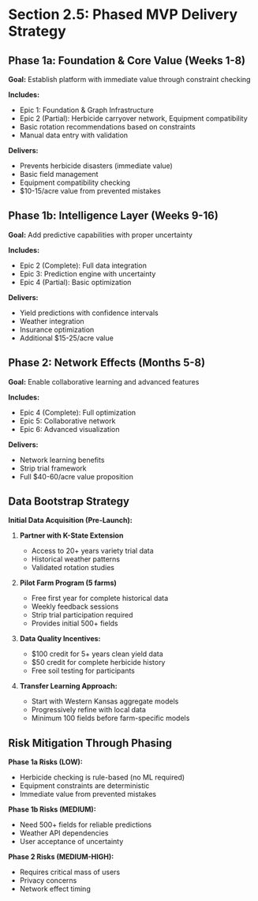 # Section 2.5: Phased MVP Delivery Strategy

## Phase 1a: Foundation & Core Value (Weeks 1-8)
**Goal:** Establish platform with immediate value through constraint checking

**Includes:**
- Epic 1: Foundation & Graph Infrastructure
- Epic 2 (Partial): Herbicide carryover network, Equipment compatibility
- Basic rotation recommendations based on constraints
- Manual data entry with validation

**Delivers:**
- Prevents herbicide disasters (immediate value)
- Basic field management
- Equipment compatibility checking
- $10-15/acre value from prevented mistakes

## Phase 1b: Intelligence Layer (Weeks 9-16)
**Goal:** Add predictive capabilities with proper uncertainty

**Includes:**
- Epic 2 (Complete): Full data integration
- Epic 3: Prediction engine with uncertainty
- Epic 4 (Partial): Basic optimization

**Delivers:**
- Yield predictions with confidence intervals
- Weather integration
- Insurance optimization
- Additional $15-25/acre value

## Phase 2: Network Effects (Months 5-8)
**Goal:** Enable collaborative learning and advanced features

**Includes:**
- Epic 4 (Complete): Full optimization
- Epic 5: Collaborative network
- Epic 6: Advanced visualization

**Delivers:**
- Network learning benefits
- Strip trial framework
- Full $40-60/acre value proposition

## Data Bootstrap Strategy

**Initial Data Acquisition (Pre-Launch):**
1. **Partner with K-State Extension**
   - Access to 20+ years variety trial data
   - Historical weather patterns
   - Validated rotation studies

2. **Pilot Farm Program (5 farms)**
   - Free first year for complete historical data
   - Weekly feedback sessions
   - Strip trial participation required
   - Provides initial 500+ fields

3. **Data Quality Incentives:**
   - $100 credit for 5+ years clean yield data
   - $50 credit for complete herbicide history
   - Free soil testing for participants

4. **Transfer Learning Approach:**
   - Start with Western Kansas aggregate models
   - Progressively refine with local data
   - Minimum 100 fields before farm-specific models

## Risk Mitigation Through Phasing

**Phase 1a Risks (LOW):**
- Herbicide checking is rule-based (no ML required)
- Equipment constraints are deterministic
- Immediate value from prevented mistakes

**Phase 1b Risks (MEDIUM):**
- Need 500+ fields for reliable predictions
- Weather API dependencies
- User acceptance of uncertainty

**Phase 2 Risks (MEDIUM-HIGH):**
- Requires critical mass of users
- Privacy concerns
- Network effect timing
